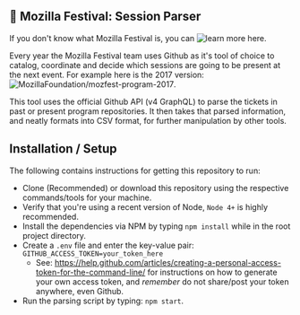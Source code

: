 ## :page_with_curl: Mozilla Festival: Session Parser

If you don't know what Mozilla Festival is, you can ![learn more here](https://mozillafestival.org/about).

Every year the Mozilla Festival team uses Github as it's tool of choice to catalog,
coordinate and decide which sessions are going to be present at the next event. For example
here is the 2017 version: ![MozillaFoundation/mozfest-program-2017](https://github.com/MozillaFoundation/mozfest-program-2017).

This tool uses the official Github API (v4 GraphQL) to parse the tickets in past or present program repositories. It then takes that parsed information, and neatly formats into CSV format, for further manipulation by other tools.

## Installation / Setup

The following contains instructions for getting this repository to run:

  - Clone (Recommended) or download this repository using the respective commands/tools for your machine.
  - Verify that you're using a recent version of Node, `Node 4+` is highly recommended.
  - Install the dependencies via NPM by typing `npm install` while in the root project directory.
  - Create a `.env` file and enter the key-value pair: `GITHUB_ACCESS_TOKEN=your_token_here`
    - See: https://help.github.com/articles/creating-a-personal-access-token-for-the-command-line/ for instructions on how to generate your own access token, and *remember* do not share/post your token anywhere, even Github.
  - Run the parsing script by typing: `npm start`.
